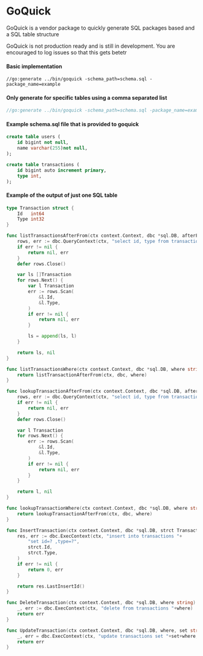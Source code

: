 # GoQuick
GoQuick is a vendor package to quickly generate SQL packages based and a SQL table structure

GoQuick is not production ready and is still in development. You are encouraged to log issues so that this gets betetr

#### Basic implementation 
```golang
//go:generate ../bin/goquick -schema_path=schema.sql -package_name=example
```
#### Only generate for specific tables using a comma separated list
```go
//go:generate ../bin/goquick -schema_path=schema.sql -package_name=example -tables=transactions
```

#### Example schema.sql file that is provided to goquick
```sql
create table users (
    id bigint not null,
    name varchar(255)not null,
);

create table transactions (
    id bigint auto increment primary,
    type int,
);
```

#### Example of the output of just one SQL table
```go
type Transaction struct {
	Id   int64
	Type int32
}

func listTransactionsAfterFrom(ctx context.Context, dbc *sql.DB, afterFromStatement string) ([]Transaction, error) {
	rows, err := dbc.QueryContext(ctx, "select id, type from transactions "+afterFromStatement+";")
	if err != nil {
		return nil, err
	}
	defer rows.Close()

	var ls []Transaction
	for rows.Next() {
		var l Transaction
		err := rows.Scan(
			&l.Id,
			&l.Type,
		)
		if err != nil {
			return nil, err
		}

		ls = append(ls, l)
	}

	return ls, nil
}

func listTransactionsWhere(ctx context.Context, dbc *sql.DB, where string) ([]Transaction, error) {
	return listTransactionAfterFrom(ctx, dbc, where)
}

func lookupTransactionAfterFrom(ctx context.Context, dbc *sql.DB, afterFromStatement string) (Transaction, error) {
	rows, err := dbc.QueryContext(ctx, "select id, type from transactions "+afterFromStatement+";")
	if err != nil {
		return nil, err
	}
	defer rows.Close()

	var l Transaction
	for rows.Next() {
		err := rows.Scan(
			&l.Id,
			&l.Type,
		)
		if err != nil {
			return nil, err
		}
	}

	return l, nil
}

func lookupTransactionWhere(ctx context.Context, dbc *sql.DB, where string) (Transaction, error) {
	return lookupTransactionAfterFrom(ctx, dbc, where)
}

func InsertTransaction(ctx context.Context, dbc *sql.DB, strct Transaction) (int64, error) {
	res, err := dbc.ExecContext(ctx, "insert into transactions "+
		"set id=? ,type=?",
		strct.Id,
		strct.Type,
	)
	if err != nil {
		return 0, err
	}

	return res.LastInsertId()
}

func DeleteTransaction(ctx context.Context, dbc *sql.DB, where string) error {
	_, err := dbc.ExecContext(ctx, "delete from transactions "+where)
	return err
}

func UpdateTransaction(ctx context.Context, dbc *sql.DB, where, set string, args ...interface{}) error {
	_, err = dbc.ExecContext(ctx, "update transactions set "+set+where, args)
	return err
}
```
